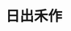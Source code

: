 ---
title: "日出禾作"
description: "日出禾作"
layout: shop
keywords:
  - 美食競賽
  - 台灣美食
  - 美食精選
datePublished: "2025-06-30"
dateModified: "2025-07-03"
city: "台東縣"
district: "關山鎮"
address: "台東縣關山鎮"
phone: "0934254225"
geo: "23.00883812667777, 121.17446331185239"
google_map: "https://maps.app.goo.gl/fcdGazZMM8UPkXPcA"
footinder: "https://footinder.com.tw/%E5%8F%B0%E6%9D%B1%E7%B8%A3%E9%97%9C%E5%B1%B1%E9%8E%AE/75186/"
official: "https://www.facebook.com/richuhezuo/"
award:
  - name: "500盤"
    year: "2024"
    entries:
      - dishes:
          - "炙燒SILAW飯糰"

---